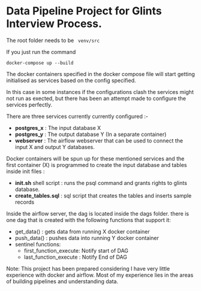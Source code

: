 # Data Pipeline Project for Glints Interview Process.

The root folder needs to be ``` venv/src```

If you just run the command 
```commandline
docker-compose up --build
```
The docker containers specified in the docker compose file will
start getting initialised as services based on the config specified.

In this case in some instances if the configurations clash the services might not run as exected,
but there has been an attempt made to configure the services perfectly. 

There are three services currently currently configured :-
- **postgres_x** : The input database X
- **postgres_y** : The output database Y (In a separate container)
- **webserver**  : The airflow webserver that can be used to connect the input X and output Y databases. 

Docker containers will be spun up for these mentioned services
and the first container (X) is programmed to create the input database and 
tables inside init files :
 - **init.sh** shell script : runs the psql command and grants rights to glints database.
 - **create_tables.sql** : sql script that creates the tables and inserts sample records


Inside the airflow server, the dag is located inside the dags folder. there is one dag that is created
with the following functions that support it: 

 - get_data() : gets data from running X docker container
 - push_data() : pushes data into running Y docker container
 - sentinel functions:
   - first_function_execute: Notify start of DAG
   - last_function_execute : Notify End of DAG
  
        



Note: This project has been prepared considering I have very little experience
with docker and airflow. Most of my experience lies in the areas of building pipelines and understanding data. 

